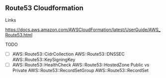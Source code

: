 ## Route53 Cloudformation


Links

https://docs.aws.amazon.com/AWSCloudFormation/latest/UserGuide/AWS_Route53.html


TODO
- [ ] AWS::Route53::CidrCollection
AWS::Route53::DNSSEC
AWS::Route53::KeySigningKey
- [ ] AWS::Route53::HealthCheck
AWS::Route53::HostedZone Public vs Private
AWS::Route53::RecordSetGroup
AWS::Route53::RecordSet
